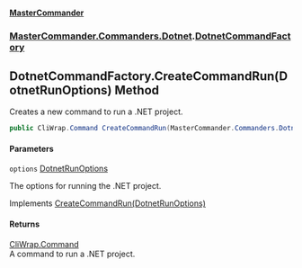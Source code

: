 #### [MasterCommander](MasterCommander.md 'MasterCommander')
### [MasterCommander.Commanders.Dotnet](MasterCommander.md#MasterCommander.Commanders.Dotnet 'MasterCommander.Commanders.Dotnet').[DotnetCommandFactory](DotnetCommandFactory.md 'MasterCommander.Commanders.Dotnet.DotnetCommandFactory')

## DotnetCommandFactory.CreateCommandRun(DotnetRunOptions) Method

Creates a new command to run a .NET project.

```csharp
public CliWrap.Command CreateCommandRun(MasterCommander.Commanders.Dotnet.CmdRun.DotnetRunOptions options);
```
#### Parameters

<a name='MasterCommander.Commanders.Dotnet.DotnetCommandFactory.CreateCommandRun(MasterCommander.Commanders.Dotnet.CmdRun.DotnetRunOptions).options'></a>

`options` [DotnetRunOptions](DotnetRunOptions.md 'MasterCommander.Commanders.Dotnet.CmdRun.DotnetRunOptions')

The options for running the .NET project.

Implements [CreateCommandRun(DotnetRunOptions)](IDotnetCommandFactory.CreateCommandRun(DotnetRunOptions).md 'MasterCommander.Commanders.Dotnet.IDotnetCommandFactory.CreateCommandRun(MasterCommander.Commanders.Dotnet.CmdRun.DotnetRunOptions)')

#### Returns
[CliWrap.Command](https://docs.microsoft.com/en-us/dotnet/api/CliWrap.Command 'CliWrap.Command')  
A command to run a .NET project.